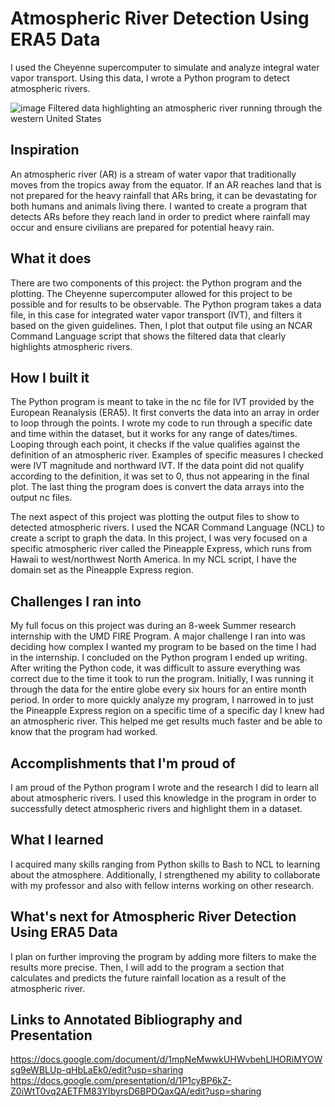 # Atmospheric River Detection Using ERA5 Data
I used the Cheyenne supercomputer to simulate and analyze integral water vapor transport. Using this data, I wrote a Python program to detect atmospheric rivers.

![image](https://github.com/bnewman6/atmospheric_river_detection_using_era5_data/assets/114265369/2d5009e8-d4ae-41b9-ae0f-263ba776f4c2)
Filtered data highlighting an atmospheric river running through the western United States

## Inspiration
An atmospheric river (AR) is a stream of water vapor that traditionally moves from the tropics away from the equator. If an AR reaches land that is not prepared for the heavy rainfall that ARs bring, it can be devastating for both humans and animals living there. I wanted to create a program that detects ARs before they reach land in order to predict where rainfall may occur and ensure civilians are prepared for potential heavy rain.

## What it does
There are two components of this project: the Python program and the plotting. The Cheyenne supercomputer allowed for this project to be possible and for results to be observable. The Python program takes a data file, in this case for integrated water vapor transport (IVT), and filters it based on the given guidelines. Then, I plot that output file using an NCAR Command Language script that shows the filtered data that clearly highlights atmospheric rivers.

## How I built it
The Python program is meant to take in the nc file for IVT provided by the European Reanalysis (ERA5). It first converts the data into an array in order to loop through the points. I wrote my code to run through a specific date and time within the dataset, but it works for any range of dates/times. Looping through each point, it checks if the value qualifies against the definition of an atmospheric river. Examples of specific measures I checked were IVT magnitude and northward IVT. If the data point did not qualify according to the definition, it was set to 0, thus not appearing in the final plot. The last thing the program does is convert the data arrays into the output nc files.

The next aspect of this project was plotting the output files to show to detected atmospheric rivers. I used the NCAR Command Language (NCL) to create a script to graph the data. In this project, I was very focused on a specific atmospheric river called the Pineapple Express, which runs from Hawaii to west/northwest North America. In my NCL script, I have the domain set as the Pineapple Express region.

## Challenges I ran into
My full focus on this project was during an 8-week Summer research internship with the UMD FIRE Program. A major challenge I ran into was deciding how complex I wanted my program to be based on the time I had in the internship. I concluded on the Python program I ended up writing. After writing the Python code, it was difficult to assure everything was correct due to the time it took to run the program. Initially, I was running it through the data for the entire globe every six hours for an entire month period. In order to more quickly analyze my program, I narrowed in to just the Pineapple Express region on a specific time of a specific day I knew had an atmospheric river. This helped me get results much faster and be able to know that the program had worked.

## Accomplishments that I'm proud of
I am proud of the Python program I wrote and the research I did to learn all about atmospheric rivers. I used this knowledge in the program in order to successfully detect atmospheric rivers and highlight them in a dataset.

## What I learned
I acquired many skills ranging from Python skills to Bash to NCL to learning about the atmosphere. Additionally, I strengthened my ability to collaborate with my professor and also with fellow interns working on other research.

## What's next for Atmospheric River Detection Using ERA5 Data
I plan on further improving the program by adding more filters to make the results more precise. Then, I will add to the program a section that calculates and predicts the future rainfall location as a result of the atmospheric river.

## Links to Annotated Bibliography and Presentation
https://docs.google.com/document/d/1mpNeMwwkUHWvbehLlHORiMYOWsg9eWBLUp-qHbLaEk0/edit?usp=sharing
https://docs.google.com/presentation/d/1P1cyBP6kZ-Z0iWtT0vq2AETFM83YIbyrsD6BPDQaxQA/edit?usp=sharing
